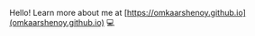 Hello! Learn more about me at [https://omkaarshenoy.github.io](omkaarshenoy.github.io) 💻

<!---
OmkaarShenoy/OmkaarShenoy is a ✨ special ✨ repository because its `README.md` (this file) appears on your GitHub profile.
You can click the Preview link to take a look at your changes.
--->
